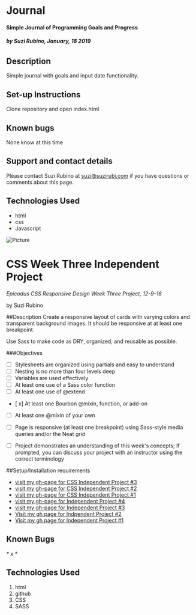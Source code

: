 # Journal
#### Simple Journal of Programming Goals and Progress
###### _**by Suzi Rubino, January, 18 2019**_



## Description

Simple journal with goals and input date functionality.


## Set-up Instructions

Clone repository and open index.html


## Known bugs

None know at this time

## Support and contact details

Please contact Suzi Rubino at suzi@suzirubi.com if you have questions or comments about this page.

## Technologies Used

- html
- css
- Javascript

![Picture](http://suzirubi.com/public_html/rerun1images/journalScreenshot1-18-19.png)


# CSS Week Three Independent Project
_*Epicodus CSS Responsive Design Week Three Project, 12-9-16*_

by Suzi Rubino

##Description
Create a responsive layout of cards with varying colors and transparent background images. It should be responsive at at least one breakpoint.

Use Sass to make code as DRY, organized, and reusable as possible.

###Objectives
- [  ] Stylesheets are organized using partials and easy to understand
- [  ] Nesting is no more than four levels deep
- [  ] Variables are used effectively
- [  ] At least one use of a Sass color function
- [  ] At least one use of @extend
- [ x] At least one Bourbon @mixin, function, or add-on
- [  ] At least one @mixin of your own
- [  ] Page is responsive (at least one breakpoint) using Sass-style media queries and/or the Neat grid
- [  ] Project demonstrates an understanding of this week's concepts; If prompted, you can discuss your project with an instructor using the correct terminology


##Setup/Installation requirements
* [visit my gh-page for CSS Independent Project #3](https://rawgit.com/suzirubi/tarot/master/index.html)
* [visit my gh-page for CSS Independent Project #2](https://rawgit.com/suzirubi/thinkGoogle/master/index.html)
* [visit my gh-page for CSS Independent Project #1](https://rawgit.com/suzirubi/climbing/master/index.html)
* [visit my gh-page for Independent Project #4](https://rawgit.com/suzirubi/pizza/master/index.html)
* [visit my gh-page for Independent Project #3](https://rawgit.com/suzirubi/ping-pong/master/index.html)
* [Visit my gh page for Indpendent Project #2](https://rawgit.com/suzirubi/Independent-Project-Week-2/master/index.html)
* [Visit my gh page for Independent Project #1](https://rawgit.com/suzirubi/portfolioFix/master/index.html)

## Known Bugs
_* x *_


## Technologies Used

1. html
2. github
3. CSS
4. SASS
